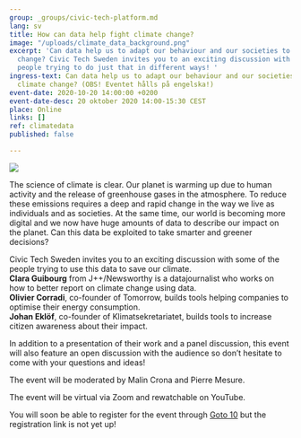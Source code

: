 ```yaml
---
group: _groups/civic-tech-platform.md
lang: sv
title: How can data help fight climate change?
image: "/uploads/climate_data_background.png"
excerpt: 'Can data help us to adapt our behaviour and our societies to prevent climate
  change? Civic Tech Sweden invites you to an exciting discussion with some of the
  people trying to do just that in different ways! '
ingress-text: Can data help us to adapt our behaviour and our societies to prevent
  climate change? (OBS! Eventet hålls på engelska!)
event-date: 2020-10-20 14:00:00 +0200
event-date-desc: 20 oktober 2020 14:00-15:30 CEST
place: Online
links: []
ref: climatedata
published: false

---
```

![](/uploads/civic-tech-sweden-how-can-data-help-fight-climate-change_-liggande.jpg)

The science of climate is clear. Our planet is warming up due to human activity and the release of greenhouse gases in the atmosphere. To reduce these emissions requires a deep and rapid change in the way we live as individuals and as societies. At the same time, our world is becoming more digital and we now have huge amounts of data to describe our impact on the planet. Can this data be exploited to take smarter and greener decisions?

Civic Tech Sweden invites you to an exciting discussion with some of the people trying to use this data to save our climate.  
**Clara Guibourg** from J++/Newsworthy is a datajournalist who works on how to better report on climate change using data.  
**Olivier Corradi**, co-founder of Tomorrow, builds tools helping companies to optimise their energy consumption.  
**Johan Eklöf**, co-founder of Klimatsekretariatet, builds tools to increase citizen awareness about their impact.

In addition to a presentation of their work and a panel discussion, this event will also feature an open discussion with the audience so don’t hesitate to come with your questions and ideas!

The event will be moderated by Malin Crona and Pierre Mesure.

The event will be virtual via Zoom and rewatchable on YouTube.

You will soon be able to register for the event through [Goto 10](https://www.goto10.se/english/) but the registration link is not yet up!